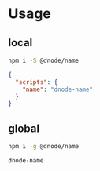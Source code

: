 # Usage

## local

```bash
npm i -S @dnode/name 
```

```json
{
  "scripts": {
    "name": "dnode-name"
  }
}
```

## global

```bash
npm i -g @dnode/name 
```

```bash
dnode-name
```

